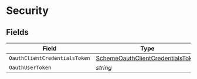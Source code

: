 # Security


## Fields

| Field                                                                                             | Type                                                                                              | Required                                                                                          | Description                                                                                       |
| ------------------------------------------------------------------------------------------------- | ------------------------------------------------------------------------------------------------- | ------------------------------------------------------------------------------------------------- | ------------------------------------------------------------------------------------------------- |
| `OauthClientCredentialsToken`                                                                     | [SchemeOauthClientCredentialsToken](../../Models/Components/SchemeOauthClientCredentialsToken.md) | :heavy_minus_sign:                                                                                | N/A                                                                                               |
| `OauthUserToken`                                                                                  | *string*                                                                                          | :heavy_minus_sign:                                                                                | N/A                                                                                               |